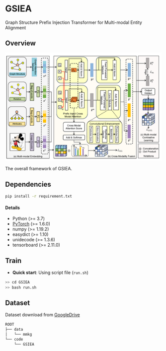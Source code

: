 # GSIEA
Graph Structure Prefix Injection Transformer for Multi-modal Entity Alignment

## Overview

<p align="center">
   <img src="model.png" width="900">
</p>
The overall framework of GSIEA.

## Dependencies
```bash
pip install -r requirement.txt
```
#### Details
- Python (>= 3.7)
- [PyTorch](http://pytorch.org/) (>= 1.6.0)
- numpy (>= 1.19.2)
- easydict (>= 1.10)
- unidecode (>= 1.3.6)
- tensorboard (>= 2.11.0)

## Train
- **Quick start**: Using  script file (`run.sh`)
```bash
>> cd GSIEA
>> bash run.sh
```
## Dataset
Dataset download from [GoogleDrive](https://drive.google.com/file/d/1qweGZPvsqVOJf9ORs0kc8Eo2rCY7g3mM/view?usp=drive_link)
```
ROOT
├── data
│   └── mmkg
└── code
    └── GSIEA
```
